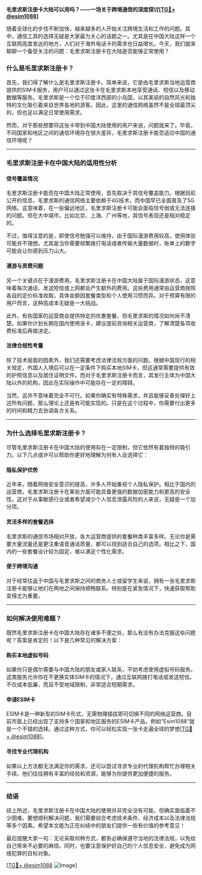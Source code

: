 **毛里求斯注册卡大陆可以用吗？——一场关于跨境通信的深度探讨[[TG💪+ @esim1088](https://t.me/s/esim1088)]**

随着全球化的步伐不断加快，越来越多的人开始关注跨境生活和工作的问题。其中，通信工具的选择无疑是大家最为关心的话题之一。尤其是在中国大陆这样一个互联网高度发达的地方，人们对于海外电话卡的需求也日益增长。今天，我们就来聊聊一个备受关注的问题：毛里求斯注册卡在大陆是否能够正常使用？

### **什么是毛里求斯注册卡？**

首先，我们得了解什么是毛里求斯注册卡。简单来说，它是由毛里求斯当地运营商提供的SIM卡服务，用户可以通过这张卡在毛里求斯本地享受通话、短信以及移动数据等服务。毛里求斯是一个位于印度洋西部的小岛国，以其美丽的自然风光和独特的文化吸引着来自世界各地的游客。因此，这里的通信网络虽然不是全球最顶尖的，但也足以满足日常使用需求。

然而，对于那些想要将这张卡带到中国大陆使用的用户来说，问题就来了。毕竟，不同国家和地区之间的通信环境存在很大差异，毛里求斯注册卡能否适应中国的通信环境呢？

---

### **毛里求斯注册卡在中国大陆的适用性分析**

#### **信号覆盖情况**
毛里求斯注册卡能否在中国大陆正常使用，首先取决于其信号覆盖能力。根据目前公开的信息，毛里求斯的通信网络主要依赖于4G技术，而中国早已全面普及了5G网络。这意味着，在一些偏远地区，毛里求斯注册卡可能会面临信号弱或无法连接的问题。但在大中城市，比如北京、上海、广州等地，其信号表现还是相对稳定的。

不过，值得注意的是，即使信号勉强可以维持，由于国际漫游费用较高，使用体验可能并不理想。尤其是当你需要频繁拨打电话或者传输大量数据时，账单上的数字可能会让你感到压力山大。

#### **漫游与资费问题**
另一个关键点在于漫游费用。毛里求斯注册卡在中国大陆属于国际漫游状态，这意味着每次通话、发送短信或上网都会产生额外的费用。这些费用通常由运营商按照各自的定价标准收取，具体金额因套餐类型和个人使用习惯而异。对于预算有限的用户而言，这种高成本无疑是一大挑战。

此外，有些国家的运营商会提供特定的优惠套餐，但毛里求斯的情况如何尚不清楚。如果你计划长期在国内使用该卡，建议提前咨询相关运营商，了解清楚各项收费标准后再做决定。

#### **法律合规性考量**
除了技术层面的因素外，我们还需要考虑法律法规方面的问题。根据中国现行的相关规定，外国人入境后可以在一定条件下购买本地SIM卡，但这通常需要提供有效的护照信息以及居住证明文件。而对于毛里求斯注册卡而言，其发行主体为中国大陆以外的机构，因此在实际操作中可能存在一定的障碍。

当然，这并不意味着完全不可行。如果你确实有特殊需求，并且能够妥善处理好上述所有问题，那么理论上还是有可能实现的。只是在这个过程中，你需要付出更多的时间和精力去协调各方关系。

---

### **为什么选择毛里求斯注册卡？**

尽管毛里求斯注册卡在中国大陆的使用存在一定限制，但它依然有着独特的吸引力。以下几点或许可以帮助你更好地理解为何有人会选择它：

#### **隐私保护优势**
近年来，随着网络安全意识的提高，许多人开始重视个人隐私保护。相比于国内的运营商，毛里求斯注册卡在某些方面可能具备更强的数据加密能力和更高的安全性。这对于从事敏感行业或者希望减少个人信息泄露风险的人来说，无疑是一个加分项。

#### **灵活多样的套餐选择**
毛里求斯的通信市场相对开放，各大运营商提供的套餐种类丰富多样。无论你是需要大量流量还是更注重语音通话质量，都可以找到适合自己的选项。相比之下，国内的一些套餐设计较为固定，难以满足个性化需求。

#### **便于跨境沟通**
对于经常往返于中国与毛里求斯之间的商务人士或留学生来说，拥有一张毛里求斯注册卡能够让他们在两地之间保持顺畅联系。特别是在紧急情况下，快速获取帮助变得尤为重要。

---

### **如何解决使用难题？**

既然毛里求斯注册卡在中国大陆存在诸多不便之处，那么有没有办法克服这些问题呢？答案是肯定的！以下是几种常见的解决方案：

#### **购买本地虚拟号码**
如果你只是偶尔需要与中国大陆的朋友或家人联系，不妨考虑使用虚拟号码服务。这类服务允许你在不更换实体SIM卡的情况下，通过互联网拨打电话或发送短信。不仅成本低廉，而且不受地域限制，非常适合短期需求。

#### **申请ESIM卡**
ESIM卡是一种新型的SIM卡形式，无需物理插拔即可切换不同的网络运营商。目前市面上已经出现了支持多个国家和地区服务的ESIM卡产品，例如“Esim1088”就是一个不错的选择。通过这种方式，你可以轻松实现一张卡走遍全球的梦想[[TG💪+ @esim1088](https://t.me/s/esim1088)]。

#### **寻找专业代理机构**
如果以上方法都无法满足你的需求，还可以尝试寻求专业的代理机构帮忙办理相关手续。他们往往拥有丰富的经验和资源，能够为你提供更加便捷的服务。

---

### **结语**

综上所述，毛里求斯注册卡在中国大陆的使用并非完全没有可能，但确实面临着不少困难。要想顺利解决问题，我们需要综合考虑技术条件、经济成本以及法律法规等多个因素。希望本文能为正在纠结中的朋友们提供一些有价值的参考意见！

最后提醒大家一句：无论采取何种方式，都务必确保遵守当地的法律法规，以免给自己带来不必要的麻烦。同时，也要注意保护好自己的个人信息安全，避免成为网络犯罪的目标对象。

[[TG💪+ @esim1088](https://t.me/s/esim1088) ![Image](https://i.postimg.cc/4NQfJmqS/Snipaste-2025-05-13-00-14-12.png)]